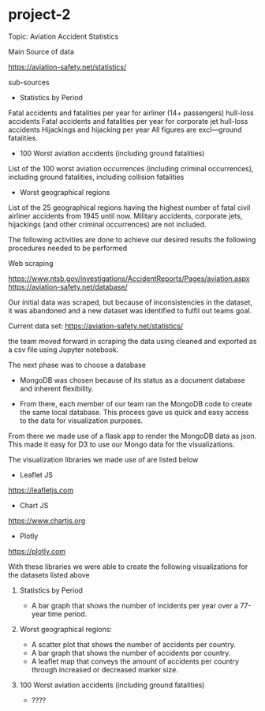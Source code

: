 # project-2

Topic: Aviation Accident Statistics
 

Main Source of data

https://aviation-safety.net/statistics/

sub-sources

-	Statistics by Period

Fatal accidents and fatalities per year for airliner (14+ passengers) hull-loss accidents
Fatal accidents and fatalities per year for corporate jet hull-loss accidents
Hijackings and hijacking per year
All figures are excl—ground fatalities.	

-	100 Worst aviation accidents (including ground fatalities)

List of the 100 worst aviation occurrences (including criminal occurrences), including ground fatalities, including collision fatalities

-	Worst geographical regions

List of the 25 geographical regions having the highest number of fatal civil airliner accidents from 1945 until now. Military accidents, corporate jets, hijackings (and other criminal occurrences) are not included.



The following activities are done to achieve our desired results the following procedures needed to be performed


Web scraping

https://www.ntsb.gov/investigations/AccidentReports/Pages/aviation.aspx
https://aviation-safety.net/database/

Our initial data was scraped, but because of inconsistencies in the dataset, it was abandoned and a new dataset was identified to fulfil out teams goal.

Current data set:
https://aviation-safety.net/statistics/

the team moved forward in scraping the data using cleaned and exported as a csv file using Jupyter notebook. 

The next phase was to choose a database

-	MongoDB was chosen because of its status as a document database and inherent flexibility.

-	From there, each member of our team ran the MongoDB code to create the same local database. This process gave us quick and easy access to the data for visualization purposes.

From there we made use of a flask app to render the MongoDB data as json. This made it easy for D3 to use our Mongo data for the visualizations.

The visualization libraries we made use of are listed below

-	Leaflet JS

https://leafletjs.com

-	Chart JS

https://www.chartjs.org

-	Plotly

https://plotly.com

With these libraries we were able to create the following visualizations for the datasets listed above

1. Statistics by Period
   * A bar graph that shows the number of incidents per year over a 77-year time period.

2. Worst geographical regions: 
   * A scatter plot that shows the number of accidents per country.
   * A bar graph that shows the number of accidents per country.
   * A leaflet map that conveys the amount of accidents per country through increased or decreased marker size.

3. 100 Worst aviation accidents (including ground fatalities)
   * ????
